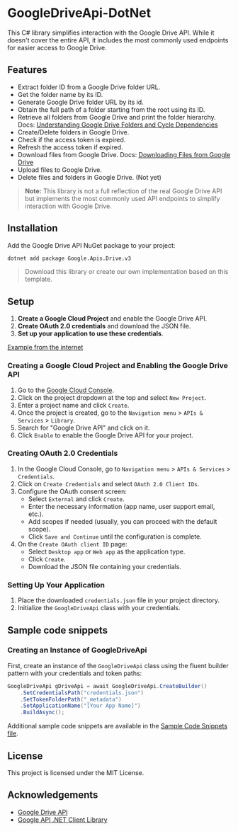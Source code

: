 # GoogleDriveApi-DotNet

This C# library simplifies interaction with the Google Drive API. While it doesn't cover the entire API, it includes the most commonly used endpoints for easier access to Google Drive.

## Features

- Extract folder ID from a Google Drive folder URL.
- Get the folder name by its ID.
- Generate Google Drive folder URL by its id.
- Obtain the full path of a folder starting from the root using its ID.
- Retrieve all folders from Google Drive and print the folder hierarchy. Docs: [Understanding Google Drive Folders and Cycle Dependencies](DOCS/FolderHierarchyAndCycleDependencies.md)
- Create/Delete folders in Google Drive.
- Check if the access token is expired.
- Refresh the access token if expired.
- Download files from Google Drive. Docs: [Downloading Files from Google Drive](DOCS/DownloadingFiles.md)
- Upload files to Google Drive.
- Delete files and folders in Google Drive. (Not yet)

> **Note:** This library is not a full reflection of the real Google Drive API but implements the most commonly used API endpoints to simplify interaction with Google Drive.

## Installation

Add the Google Drive API NuGet package to your project:

```bash
dotnet add package Google.Apis.Drive.v3
```

> Download this library or create our own implementation based on this template.

## Setup

1. **Create a Google Cloud Project** and enable the Google Drive API.
2. **Create OAuth 2.0 credentials** and download the JSON file.
3. **Set up your application to use these credentials**.

[Example from the internet](https://medium.com/geekculture/upload-files-to-google-drive-with-c-c32d5c8a7abc)

### Creating a Google Cloud Project and Enabling the Google Drive API

1. Go to the [Google Cloud Console](https://console.cloud.google.com/).
2. Click on the project dropdown at the top and select `New Project`.
3. Enter a project name and click `Create`.
4. Once the project is created, go to the `Navigation menu` > `APIs & Services` > `Library`.
5. Search for "Google Drive API" and click on it.
6. Click `Enable` to enable the Google Drive API for your project.

### Creating OAuth 2.0 Credentials

1. In the Google Cloud Console, go to `Navigation menu` > `APIs & Services` > `Credentials`.
2. Click on `Create Credentials` and select `OAuth 2.0 Client IDs`.
3. Configure the OAuth consent screen:
   - Select `External` and click `Create`.
   - Enter the necessary information (app name, user support email, etc.).
   - Add scopes if needed (usually, you can proceed with the default scope).
   - Click `Save and Continue` until the configuration is complete.
4. On the `Create OAuth client ID` page:
   - Select `Desktop app` or `Web app` as the application type.
   - Click `Create`.
   - Download the JSON file containing your credentials.

### Setting Up Your Application

1. Place the downloaded `credentials.json` file in your project directory.
2. Initialize the `GoogleDriveApi` class with your credentials.

## Sample code snippets

### Creating an Instance of GoogleDriveApi

First, create an instance of the `GoogleDriveApi` class using the fluent builder pattern with your credentials and token paths:

```csharp
GoogleDriveApi gDriveApi = await GoogleDriveApi.CreateBuilder()
	.SetCredentialsPath("credentials.json")
	.SetTokenFolderPath("_metadata")
	.SetApplicationName("[Your App Name]")
	.BuildAsync();
```

Additional sample code snippets are available in the [Sample Code Snippets file](DOCS/SampleCodeSnippets.md).

## License

This project is licensed under the MIT License.

## Acknowledgements

- [Google Drive API](https://developers.google.com/drive)
- [Google API .NET Client Library](https://github.com/googleapis/google-api-dotnet-client)

